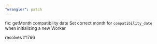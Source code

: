 ```yaml
---
"wrangler": patch
---
```


fix: getMonth compatibility date
Set correct month for `compatibility_date` when initializing a new Worker

resolves #1766
